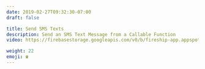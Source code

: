 ```yaml
---
date: 2019-02-27T09:32:30-07:00
draft: false

title: Send SMS Texts
description: Send an SMS Text Message from a Callable Function
video: https://firebasestorage.googleapis.com/v0/b/fireship-app.appspot.com/o/courses%2Fcloud-functions-master-course%2F6-callable.mp4?alt=media&token=1c6a9de0-b75c-435a-8e20-41ab8ff66804

weight: 22
emoji: ☎️
---
```

